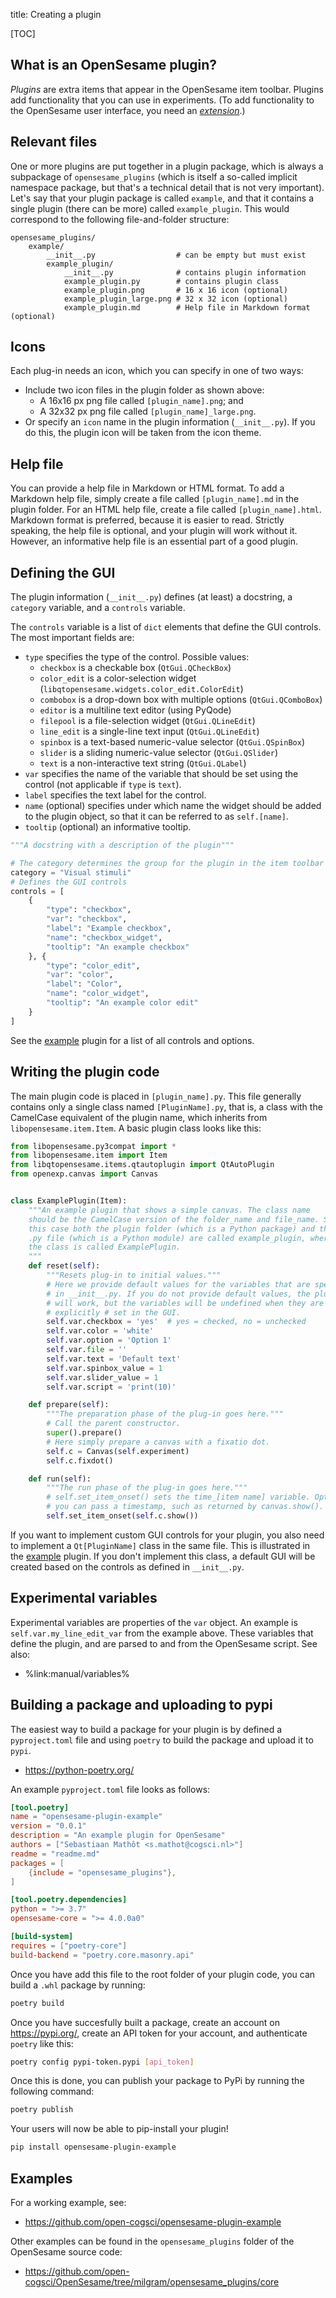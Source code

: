 title: Creating a plugin

[TOC]


## What is an OpenSesame plugin?

*Plugins* are extra items that appear in the OpenSesame item toolbar. Plugins add functionality that you can use in experiments. (To add functionality to the OpenSesame user interface, you need an [*extension*](%url:extension%).)



## Relevant files

One or more plugins are put together in a plugin package, which is always a subpackage of `opensesame_plugins` (which is itself a so-called implicit namespace package, but that's a technical detail that is not very important). Let's say that your plugin package is called `example`, and that it contains a single plugin (there can be more) called `example_plugin`. This would correspond to the following file-and-folder structure:

```
opensesame_plugins/
    example/
        __init__.py                  # can be empty but must exist
        example_plugin/
            __init__.py              # contains plugin information
            example_plugin.py        # contains plugin class
            example_plugin.png       # 16 x 16 icon (optional)
            example_plugin_large.png # 32 x 32 icon (optional)
            example_plugin.md        # Help file in Markdown format (optional)
```

## Icons

Each plug-in needs an icon, which you can specify in one of two ways:

- Include two icon files in the plugin folder as shown above:
    - A 16x16 px png file called `[plugin_name].png`; and
    - A 32x32 px png file called `[plugin_name]_large.png`.
- Or specify an `icon` name in the plugin information (`__init__.py`). If you do this, the plugin icon will be taken from the icon theme.


## Help file

You can provide a help file in Markdown or HTML format. To add a Markdown help file, simply create a file called `[plugin_name].md` in the plugin folder. For an HTML help file, create a file called `[plugin_name].html`. Markdown format is preferred, because it is easier to read. Strictly speaking, the help file is optional, and your plugin will work without it. However, an informative help file is an essential part of a good plugin.


## Defining the GUI

The plugin information (`__init__.py`) defines (at least) a docstring, a `category` variable, and a `controls` variable.

The `controls` variable is a list of `dict` elements that define the GUI controls. The most important fields are:

- `type` specifies the type of the control. Possible values:
	- `checkbox` is a checkable box (`QtGui.QCheckBox`)
	- `color_edit` is a color-selection widget (`libqtopensesame.widgets.color_edit.ColorEdit`)
	- `combobox` is a drop-down box with multiple options (`QtGui.QComboBox`)
	- `editor` is a multiline text editor (using PyQode)
	- `filepool` is a file-selection widget (`QtGui.QLineEdit`)
	- `line_edit` is a single-line text input (`QtGui.QLineEdit`)
	- `spinbox` is a text-based numeric-value selector (`QtGui.QSpinBox`)
	- `slider` is a sliding numeric-value selector (`QtGui.QSlider`)
	- `text` is a non-interactive text string (`QtGui.QLabel`)
- `var` specifies the name of the variable that should be set using the control (not applicable if `type` is `text`).
- `label` specifies the text label for the control.
- `name` (optional) specifies under which name the widget should be added to the plugin object, so that it can be referred to as `self.[name]`.
- `tooltip` (optional) an informative tooltip.


```python
"""A docstring with a description of the plugin"""

# The category determines the group for the plugin in the item toolbar
category = "Visual stimuli"
# Defines the GUI controls
controls = [
    {
        "type": "checkbox",
        "var": "checkbox",
        "label": "Example checkbox",
        "name": "checkbox_widget",
        "tooltip": "An example checkbox"
    }, {
        "type": "color_edit",
        "var": "color",
        "label": "Color",
        "name": "color_widget",
        "tooltip": "An example color edit"
    }
]
```

See the [example](#examples) plugin for a list of all controls and options.


## Writing the plugin code

The main plugin code is placed in `[plugin_name].py`. This file generally contains only a single class named `[PluginName].py`, that is, a class with the CamelCase equivalent of the plugin name, which inherits from `libopensesame.item.Item`. A basic plugin class looks like this:


```python
from libopensesame.py3compat import *
from libopensesame.item import Item
from libqtopensesame.items.qtautoplugin import QtAutoPlugin
from openexp.canvas import Canvas


class ExamplePlugin(Item):
    """An example plugin that shows a simple canvas. The class name
    should be the CamelCase version of the folder_name and file_name. So in
    this case both the plugin folder (which is a Python package) and the
    .py file (which is a Python module) are called example_plugin, whereas
    the class is called ExamplePlugin.
    """
    def reset(self):
        """Resets plug-in to initial values."""
        # Here we provide default values for the variables that are specified
        # in __init__.py. If you do not provide default values, the plug-in
        # will work, but the variables will be undefined when they are not
        # explicitly # set in the GUI.
        self.var.checkbox = 'yes'  # yes = checked, no = unchecked
        self.var.color = 'white'
        self.var.option = 'Option 1'
        self.var.file = ''
        self.var.text = 'Default text'
        self.var.spinbox_value = 1
        self.var.slider_value = 1
        self.var.script = 'print(10)'

    def prepare(self):
        """The preparation phase of the plug-in goes here."""
        # Call the parent constructor.
        super().prepare()
        # Here simply prepare a canvas with a fixatio dot.
        self.c = Canvas(self.experiment)
        self.c.fixdot()

    def run(self):
        """The run phase of the plug-in goes here."""
        # self.set_item_onset() sets the time_[item name] variable. Optionally,
        # you can pass a timestamp, such as returned by canvas.show().
        self.set_item_onset(self.c.show())
```


If you want to implement custom GUI controls for your plugin, you also need to implement a `Qt[PluginName]` class in the same file. This is illustrated in the [example](#examples) plugin. If you don't implement this class, a default GUI will be created based on the controls as defined in `__init__.py`.


## Experimental variables

Experimental variables are properties of the `var` object. An example is `self.var.my_line_edit_var` from the example above. These variables that define the plugin, and are parsed to and from the OpenSesame script. See also:

- %link:manual/variables%


## Building a package and uploading to pypi

The easiest way to build a package for your plugin is by defined a `pyproject.toml` file and using `poetry` to build the package and upload it to `pypi`.

- <https://python-poetry.org/>

An example `pyproject.toml` file looks as follows:

```toml
[tool.poetry]
name = "opensesame-plugin-example"
version = "0.0.1"
description = "An example plugin for OpenSesame"
authors = ["Sebastiaan Mathôt <s.mathot@cogsci.nl>"]
readme = "readme.md"
packages = [
    {include = "opensesame_plugins"},
]

[tool.poetry.dependencies]
python = ">= 3.7"
opensesame-core = ">= 4.0.0a0"

[build-system]
requires = ["poetry-core"]
build-backend = "poetry.core.masonry.api"
```

Once you have add this file to the root folder of your plugin code, you can build a `.whl` package by running:

```bash
poetry build
```

Once you have succesfully built a package, create an account on <https://pypi.org/>, create an API token for your account, and authenticate `poetry` like this:

```bash
poetry config pypi-token.pypi [api_token]
```

Once this is done, you can publish your package to PyPi by running the following command:

```bash
poetry publish
```


Your users will now be able to pip-install your plugin!

```bash
pip install opensesame-plugin-example
```


## Examples

For a working example, see:

- <https://github.com/open-cogsci/opensesame-plugin-example>

Other examples can be found in the `opensesame_plugins` folder of the OpenSesame source code:

- <https://github.com/open-cogsci/OpenSesame/tree/milgram/opensesame_plugins/core>
